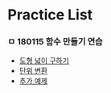 # Practice List

### ㅁ 180115 함수 만들기 연습
- [도형 넓이 구하기](https://github.com/starfg/ParkSungEun_iOS_School6/blob/master/Practice/180115%20Function/ShapeFunc.md)
- [단위 변환](https://github.com/starfg/ParkSungEun_iOS_School6/blob/master/Practice/180115%20Function/ChangeUnit.md)
- [추가 예제](https://github.com/starfg/ParkSungEun_iOS_School6/blob/master/Practice/180115%20Function/AdditionalEx.md
)
